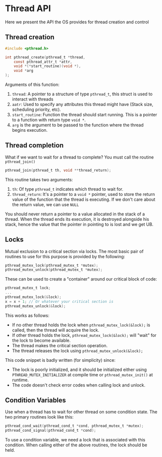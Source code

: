 # Thread API
Here we present the API the OS provides for thread creation and control

## Thread creation
```C
#include <pthread.h>

int pthread_create(pthread_t *thread, 
	const pthread_attr_t *attr, 
	void *(*start_routine)(void *), 
	void *arg
);
```
Arguments of this function: 
1. `thread`: A pointer to a structure of type `pthread_t`, this struct is used to interact with threads
2. `aatr`: Used to specify any attributes this thread might have (Stack size, scheduling priority, etc).
3. `start_routine`: Function the thread should start running. This is a pointer to a function with return type `void *`. 
4. `arg` is the argument to be passed to the function where the thread begins execution. 

## Thread completion
What if we want to wait for a thread to complete? You must call the routine `pthread_join()`
```C
pthread_join(pthread_t th, void **thread_return);
```
This routine takes two arguments: 
1. `th`: Of type `pthread_t` indicates which thread to wait for. 
2. `thread_return`: It's a pointer to a `void *` pointer, used to store the return value of the function that the thread is executing. If we don't care about the return value, we can use `NULL`

You should never return a pointer to a value allocated in the stack of a thread. When the thread ends its execution, it is destroyed alongside his stack, hence the value that the pointer in pointing to is lost and we get UB.

## Locks
Mutual exclusion to a critical section via locks. The most basic pair of routines to use for this purpose is provided by the following: 
```C
pthread_mutex_lock(pthread_mutex_t *mutex);
pthread_mutex_unlock(pthread_mutex_t *mutex);
```
These can be used to create a "container" around our critical block of code: 
```C
pthread_mutex_t lock;
...
pthread_mutex_lock(&lock);
x = x + 1; // Or whatever your critical section is
pthread_mutex_unlock(&lock);
```
This works as follows:
- If no other thread holds the lock when `pthread_mutex_lock(&lock);` is called, then the thread will acquire the lock. 
- If other thread holds the lock, `pthread_mutex_lock(&lock);` will "wait" for the lock to become available. 
- The thread makes the critical section operation. 
- The thread releases the lock using `pthread_mutex_unlock(&lock);`

This code snippet is badly written (for simplicity) since: 
- The lock is poorly initialized, and it should be initialized either using `PTHREAD_MUTEX_INITIALIZER` at compile time or `pthread_mutex_init()` at runtime. 
- The code doesn't check error codes when calling lock and unlock.

## Condition Variables
Use when a thread has to wait for other thread on some condition state. The two primary routines look like this: 
```C
pthread_cond_wait(pthread_cond_t *cond, pthread_mutex_t *mutex);
pthread_cond_signal(pthread_cond_t *cond);
```
To use a condition variable, we need a lock that is associated with this condition. When calling either of the above routines, the lock should be held.
